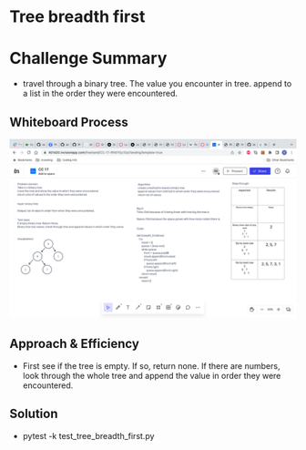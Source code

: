 # Tree breadth first

# Challenge Summary
<!-- Description of the challenge -->
- travel through a binary tree. The value you encounter in tree. append to a list in the order they were encountered.

## Whiteboard Process
<!-- Embedded whiteboard image -->
![](./CC-17.png)

## Approach & Efficiency
<!-- What approach did you take? Why? What is the Big O space/time for this approach? -->
- First see if the tree is empty. If so, return none. If there are numbers, look through the whole tree and append the value in order they were encountered.

## Solution
<!-- Show how to run your code -->
-  pytest -k test_tree_breadth_first.py
